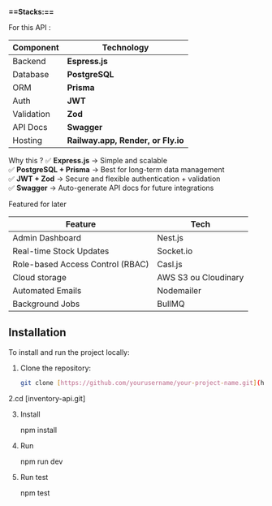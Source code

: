 **==Stacks:==**

For this API :

| Component  | Technology                         |
| ---------- | ---------------------------------- |
| Backend    | **Espress.js**                         |
| Database   | **PostgreSQL**                         |
| ORM        | **Prisma**                             |
| Auth       | **JWT**                                |
| Validation | **Zod**                                |
| API Docs   | **Swagger**                            |
| Hosting    | **Railway.app, Render, or Fly.io** |
Why this ?
✅ **Express.js** → Simple and scalable  
✅ **PostgreSQL + Prisma** → Best for long-term data management  
✅ **JWT + Zod** → Secure and flexible authentication + validation  
✅ **Swagger** → Auto-generate API docs for future integrations

Featured for later


| Feature                          | Tech                 |
| -------------------------------- | -------------------- |
| Admin Dashboard                  | Nest.js              |
| Real-time Stock Updates          | Socket.io            |
| Role-based Access Control (RBAC) | Casl.js              |
| Cloud storage                    | AWS S3 ou Cloudinary |
| Automated Emails                 | Nodemailer           |
| Background Jobs                  | BullMQ               |


## Installation

To install and run the project locally:

1. Clone the repository:
   ```bash
   git clone [https://github.com/yourusername/your-project-name.git](https://github.com/Loiiiccc/inventory-api.git)

2.cd [inventory-api.git]

3. Install

    npm install

4. Run

    npm run dev

5. Run test

    npm test